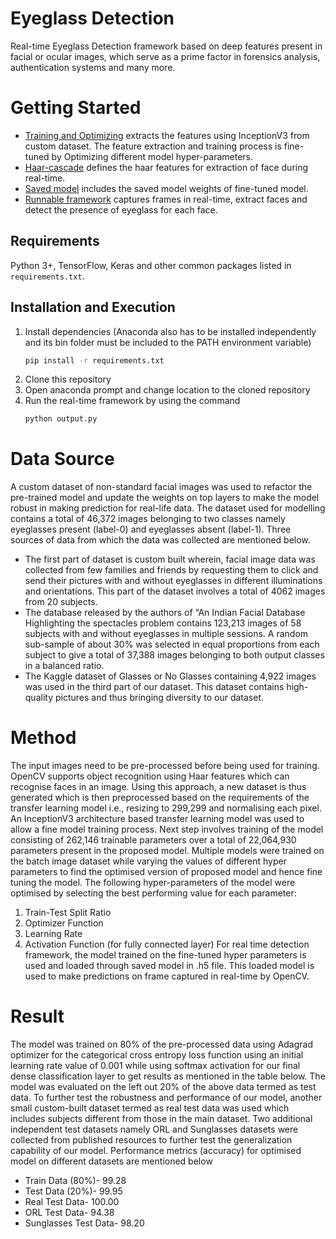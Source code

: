 # Eyeglass Detection
Real-time Eyeglass Detection framework based on deep features present in facial or ocular images, which serve as a prime factor in forensics analysis, authentication systems and many more.

# Getting Started
* [Training and Optimizing](Training_and_Optimizing.ipynb) extracts the features using InceptionV3 from custom dataset. The feature extraction and training process is fine-tuned by Optimizing different model hyper-parameters.
* [Haar-cascade](haarcascade_face.xml) defines the haar features for extraction of face during real-time.
* [Saved model](https://medium.com/@aklson_DS/how-to-properly-setup-your-github-repository-mac-version-3a8047b899e5) includes the saved model weights of fine-tuned model.
* [Runnable framework](output.py) captures frames in real-time, extract faces and detect the presence of eyeglass for each face.

## Requirements
Python 3+, TensorFlow, Keras and other common packages listed in `requirements.txt`.

## Installation and Execution
1. Install dependencies (Anaconda also has to be installed independently and its bin folder must be included to the PATH environment variable)
   ```bash
   pip install -r requirements.txt
   ```
2. Clone this repository
3. Open anaconda prompt and change location to the cloned repository
4. Run the real-time framework by using the command
    ```bash
    python output.py
    ```

# Data Source
A custom dataset of non-standard facial images was used to refactor the pre-trained model and update the weights on top layers to make the model robust in making prediction for real-life data. The dataset used for modelling contains a total of 46,372 images belonging to two classes namely eyeglasses present (label-0) and eyeglasses absent (label-1). Three sources of data from which the data was collected are mentioned below.
* The first part of dataset is custom built wherein, facial image data was collected from few families and friends by requesting them to click and send their pictures with and without eyeglasses in different illuminations and orientations. This part of the dataset involves a total of 4062 images from 20 subjects.
* The database released by the authors of “An Indian Facial Database Highlighting the spectacles problem contains 123,213 images of 58 subjects with and without eyeglasses in multiple sessions. A random sub-sample of about 30% was selected in equal proportions from each subject to give a total of 37,388 images belonging to both output classes in a balanced ratio.
* The Kaggle dataset of Glasses or No Glasses containing 4,922 images was used in the third part of our dataset. This dataset contains high-quality pictures and thus bringing diversity to our dataset.

# Method
The input images need to be pre-processed before being used for training. OpenCV supports object recognition using Haar features which can recognise faces in an image. Using this approach, a new dataset is thus generated which is then preprocessed based on the requirements of the transfer learning model i.e., resizing to 299,299 and normalising each pixel.
An InceptionV3 architecture based transfer learning model was used to allow a fine model training process.  Next step involves training of the model consisting of 262,146 trainable parameters over a total of 22,064,930 parameters present in the proposed model. Multiple models were trained on the batch image dataset while varying the values of different hyper parameters to find the optimised version of proposed model and hence fine tuning the model.
The following hyper-parameters of the model were optimised by selecting the best performing value for each parameter:
1.	Train-Test Split Ratio
2.	Optimizer Function
3.	Learning Rate
4.	Activation Function (for fully connected layer)
For real time detection framework, the model trained on the fine-tuned hyper parameters is used and loaded through saved model in .h5 file. This loaded model is used to make predictions on frame captured in real-time by OpenCV.

# Result
The model was trained on 80% of the pre-processed data using Adagrad optimizer for the categorical cross entropy loss function using an initial learning rate value of 0.001 while using softmax activation for our final dense classification layer to get results as mentioned in the table below. The model was evaluated on the left out 20% of the above data termed as test data. To further test the robustness and performance of our model, another small custom-built dataset termed as real test data was used which includes subjects different from those in the main dataset. Two additional independent test datasets namely ORL and Sunglasses datasets were collected from published resources to further test the generalization capability of our model.
Performance metrics (accuracy) for optimised model on different datasets are mentioned below

* Train Data (80%)- 99.28
* Test Data (20%)- 99.95
* Real Test Data- 100.00
* ORL Test Data- 94.38
* Sunglasses Test Data- 98.20
